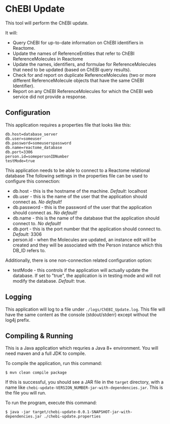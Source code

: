 # ChEBI Update

This tool will perform the ChEBI update.

It will:

 - Query ChEBI for up-to-date information on ChEBI identifiers in Reactome.
 - Update the names of ReferenceEntities that refer to ChEBI ReferenceMolecules in Reactome
 - Update the names, identifiers, and formulae for ReferenceMolecules that need to be updated (based on ChEBI query results).
 - Check for and report on duplicate ReferenceMolecules (two or more different ReferenceMolecule objects that have the same ChEBI Identifier).
 - Report on any ChEBI ReferenceMolecules for which the ChEBI web service did not provide a response.
 
## Configuration

This application requires a properties file that looks like this:

```
db.host=database_server
db.user=someuser
db.password=someuserspassword
db.name=reactome_database
db.port=3306
person.id=somepersonIDNumber
testMode=true
```

This application needs to be able to connect to a Reactome relational database The following settings in the properties file can be used to configure this connection:

 - db.host - this is the hostname of the machine. _Default_: localhost
 - db.user - this is the name of the user that the application should connect as. _No default!_
 - db.password - this is the password of the user that the application should connect as. _No default!_
 - db.name - this is the name of the database that the application should connect to. _No default!_
 - db.port - this is the port number that the application should connect to. _Default:_ 3306
 - person.id - when the Molecules are updated, an instance edit will be created and they will be associated with the Person instance which this DB_ID refers to.

Additionally, there is one non-connection related configuration option:

 - testMode - this controls if the application will actually update the database. If set to "true", the application is in testing mode and will not modify the database. _Default_: true.

## Logging
 
This application will log to a file under `./logs/ChEBI_Update.log`. This file will have the same content as the console (stdout/stderr) except without the log4j prefix.

## Compiling & Running

This is a Java application which requries a Java 8+ environment. You will need maven and a full JDK to compile.

To compile the application, run this command:

```
$ mvn clean compile package
```

If this is successful, you should see a JAR file in the `target` directory, with a name like `chebi-update-VERSION_NUMBER-jar-with-dependencies.jar`. This is the file you will run.

To run the program, execute this command:
```
$ java -jar target/chebi-update-0.0.1-SNAPSHOT-jar-with-dependencies.jar ./chebi-update.properties
```
